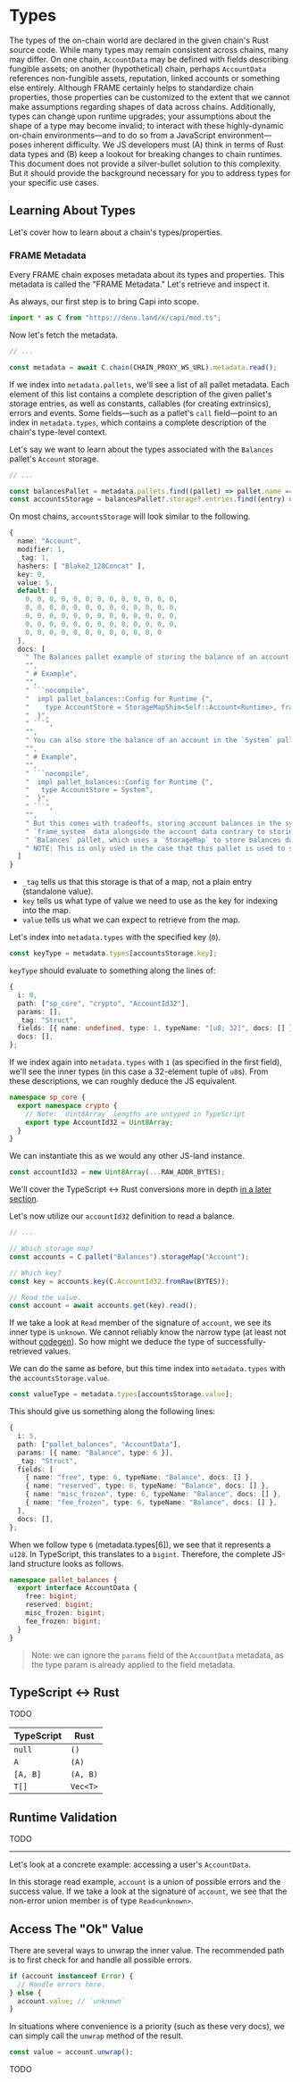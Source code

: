# Types

The types of the on-chain world are declared in the given chain's Rust source code. While many types may remain consistent across chains, many may differ. On one chain, `AccountData` may be defined with fields describing fungible assets; on another (hypothetical) chain, perhaps `AccountData` references non-fungible assets, reputation, linked accounts or something else entirely. Although FRAME certainly helps to standardize chain properties, those properties can be customized to the extent that we cannot make assumptions regarding shapes of data across chains. Additionally, types can change upon runtime upgrades; your assumptions about the shape of a type may become invalid; to interact with these highly-dynamic on-chain environments––and to do so from a JavaScript environment––poses inherent difficulty. We JS developers must (A) think in terms of Rust data types and (B) keep a lookout for breaking changes to chain runtimes. This document does not provide a silver-bullet solution to this complexity. But it should provide the background necessary for you to address types for your specific use cases.

## Learning About Types

Let's cover how to learn about a chain's types/properties.

<!-- ### [capi.dev](https://capi.dev/) -->

### FRAME Metadata

Every FRAME chain exposes metadata about its types and properties. This metadata is called the "FRAME Metadata." Let's retrieve and inspect it.

As always, our first step is to bring Capi into scope.

```ts
import * as C from "https://deno.land/x/capi/mod.ts";
```

Now let's fetch the metadata.

```ts
// ...

const metadata = await C.chain(CHAIN_PROXY_WS_URL).metadata.read();
```

If we index into `metadata.pallets`, we'll see a list of all pallet metadata. Each element of this list contains a complete description of the given pallet's storage entries, as well as constants, callables (for creating extrinsics), errors and events. Some fields––such as a pallet's `call` field––point to an index in `metadata.types`, which contains a complete description of the chain's type-level context.

Let's say we want to learn about the types associated with the `Balances` pallet's `Account` storage.

```ts
// ...

const balancesPallet = metadata.pallets.find((pallet) => pallet.name === "Balances");
const accountsStorage = balancesPallet?.storage?.entries.find((entry) => entry.name === "Account");
```

On most chains, `accountsStorage` will look similar to the following.

````ts
{
  name: "Account",
  modifier: 1,
  _tag: 1,
  hashers: [ "Blake2_128Concat" ],
  key: 0,
  value: 5,
  default: [
    0, 0, 0, 0, 0, 0, 0, 0, 0, 0, 0, 0, 0,
    0, 0, 0, 0, 0, 0, 0, 0, 0, 0, 0, 0, 0,
    0, 0, 0, 0, 0, 0, 0, 0, 0, 0, 0, 0, 0,
    0, 0, 0, 0, 0, 0, 0, 0, 0, 0, 0, 0, 0,
    0, 0, 0, 0, 0, 0, 0, 0, 0, 0, 0, 0
  ],
  docs: [
    " The Balances pallet example of storing the balance of an account.",
    "",
    " # Example",
    "",
    " ```nocompile",
    "  impl pallet_balances::Config for Runtime {",
    "    type AccountStore = StorageMapShim<Self::Account<Runtime>, frame_system::Provider<Runtime>, Acco...",
    "  }",
    " ```",
    "",
    " You can also store the balance of an account in the `System` pallet.",
    "",
    " # Example",
    "",
    " ```nocompile",
    "  impl pallet_balances::Config for Runtime {",
    "   type AccountStore = System",
    "  }",
    " ```",
    "",
    " But this comes with tradeoffs, storing account balances in the system pallet stores",
    " `frame_system` data alongside the account data contrary to storing account balances in the",
    " `Balances` pallet, which uses a `StorageMap` to store balances data only.",
    " NOTE: This is only used in the case that this pallet is used to store balances."
  ]
}
````

- `_tag` tells us that this storage is that of a map, not a plain entry (standalone value).
- `key` tells us what type of value we need to use as the key for indexing into the map.
- `value` tells us what we can expect to retrieve from the map.

Let's index into `metadata.types` with the specified key (`0`).

```ts
const keyType = metadata.types[accountsStorage.key];
```

`keyType` should evaluate to something along the lines of:

```ts
{
  i: 0,
  path: ["sp_core", "crypto", "AccountId32"],
  params: [],
  _tag: "Struct",
  fields: [{ name: undefined, type: 1, typeName: "[u8; 32]", docs: [] }],
  docs: [],
};
```

If we index again into `metadata.types` with `1` (as specified in the first field), we'll see the inner types (in this case a 32-element tuple of `u8`s). From these descriptions, we can roughly deduce the JS equivalent.

```ts
namespace sp_core {
  export namespace crypto {
    // Note: `Uint8Array` lengths are untyped in TypeScript
    export type AccountId32 = Uint8Array;
  }
}
```

We can instantiate this as we would any other JS-land instance.

```ts
const accountId32 = new Uint8Array(...RAW_ADDR_BYTES);
```

We'll cover the TypeScript <-> Rust conversions more in depth [in a later section](#typescript---rust).

Let's now utilize our `accountId32` definition to read a balance.

```ts
// ...

// Which storage map?
const accounts = C.pallet("Balances").storageMap("Account");

// Which key?
const key = accounts.key(C.AccountId32.fromRaw(BYTES));

// Read the value.
const account = await accounts.get(key).read();
```

If we take a look at `Read` member of the signature of `account`, we see its inner type is `unknown`. We cannot reliably know the narrow type (at least not without [codegen](./Codegen.md)). So how might we deduce the type of successfully-retrieved values.

We can do the same as before, but this time index into `metadata.types` with the `accountsStorage.value`.

```ts
const valueType = metadata.types[accountsStorage.value];
```

This should give us something along the following lines:

```ts
{
  i: 5,
  path: ["pallet_balances", "AccountData"],
  params: [{ name: "Balance", type: 6 }],
  _tag: "Struct",
  fields: [
    { name: "free", type: 6, typeName: "Balance", docs: [] },
    { name: "reserved", type: 6, typeName: "Balance", docs: [] },
    { name: "misc_frozen", type: 6, typeName: "Balance", docs: [] },
    { name: "fee_frozen", type: 6, typeName: "Balance", docs: [] },
  ],
  docs: [],
};
```

When we follow type `6` (metadata.types[6]), we see that it represents a `u128`. In TypeScript, this translates to a `bigint`. Therefore, the complete JS-land structure looks as follows.

```ts
namespace pallet_balances {
  export interface AccountData {
    free: bigint;
    reserved: bigint;
    misc_frozen: bigint;
    fee_frozen: bigint;
  }
}
```

> Note: we can ignore the `params` field of the `AccountData` metadata, as the type param is already applied to the field metadata.

## TypeScript <-> Rust

TODO

<!-- https://github.com/paritytech/capi/pull/73 -->

| TypeScript | Rust     |
| ---------- | -------- |
| `null`     | `()`     |
| `A`        | `(A)`    |
| `[A, B]`   | `(A, B)` |
| `T[]`      | `Vec<T>` |

## Runtime Validation

TODO

---

Let's look at a concrete example: accessing a user's `AccountData`.

In this storage read example, `account` is a union of possible errors and the success value. If we take a look at the signature of `account`, we see that the non-error union member is of type `Read<unknown>`.

## Access The "Ok" Value

There are several ways to unwrap the inner value. The recommended path is to first check for and handle all possible errors.

```ts
if (account instanceof Error) {
  // Handle errors here.
} else {
  account.value; // `unknown`
}
```

In situations where convenience is a priority (such as these very docs), we can simply call the `unwrap` method of the result.

```ts
const value = account.unwrap();
```

TODO
